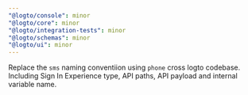 ```yaml
---
"@logto/console": minor
"@logto/core": minor
"@logto/integration-tests": minor
"@logto/schemas": minor
"@logto/ui": minor
---
```


Replace the `sms` naming conventiion using `phone` cross logto codebase. Including Sign In Experience type, API paths, API payload and internal variable name.
